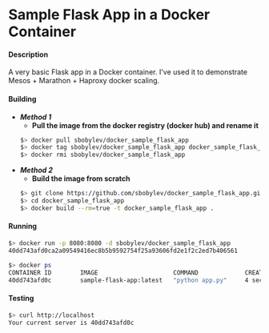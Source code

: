 # Sample Flask App in a Docker Container

#### Description ####

A very basic Flask app in a Docker container. I've used it to demonstrate Mesos + Marathon + Haproxy docker scaling.

#### Building ####

* ***Method 1***
  *  **Pull the image from the docker registry (docker hub) and rename it**
  ```bash
  $> docker pull sbobylev/docker_sample_flask_app
  $> docker tag sbobylev/docker_sample_flask_app docker_sample_flask_app
  $> docker rmi sbobylev/docker_sample_flask_app
  ```
* ***Method 2*** 
  * **Build the image from scratch**
  ```bash
  $> git clone https://github.com/sbobylev/docker_sample_flask_app.git
  $> cd docker_sample_flask_app
  $> docker build --rm=true -t docker_sample_flask_app .
  ```

#### Running ####

```bash
$> docker run -p 8080:8080 -d sbobylev/docker_sample_flask_app
40dd743afd0ca2a09549416ec8b5b9592754f25a93606fd2e1f2c2ed7b406561

$> docker ps
CONTAINER ID        IMAGE                     COMMAND             CREATED             STATUS              PORTS                NAMES
40dd743afd0c        sample-flask-app:latest   "python app.py"     4 seconds ago       Up 3 seconds        0.0.0.0:8080->8080/tcp   jolly_wilson
```

#### Testing ####

```bash
$> curl http://localhost
Your current server is 40dd743afd0c
```
